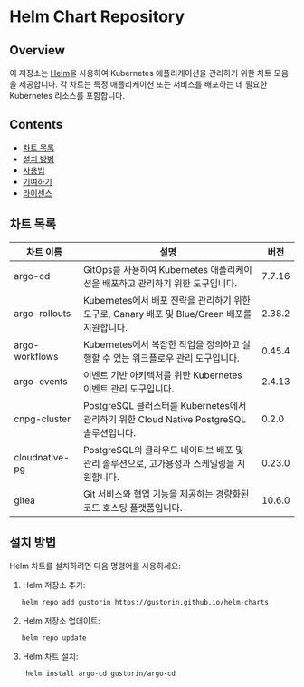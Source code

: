 # Helm Chart Repository

## Overview

이 저장소는 [Helm](https://helm.sh/)을 사용하여 Kubernetes 애플리케이션을 관리하기 위한 차트 모음을 제공합니다. 각 차트는 특정 애플리케이션 또는 서비스를 배포하는 데 필요한 Kubernetes 리소스를 포함합니다.

## Contents

- [차트 목록](#차트-목록)
- [설치 방법](#설치-방법)
- [사용법](#사용법)
- [기여하기](#기여하기)
- [라이센스](#라이센스)

## 차트 목록

| 차트 이름         | 설명                       | 버전    |
|------------------|--------------------------|--------|
| argo-cd          | GitOps를 사용하여 Kubernetes 애플리케이션을 배포하고 관리하기 위한 도구입니다. | 7.7.16  |
| argo-rollouts    | Kubernetes에서 배포 전략을 관리하기 위한 도구로, Canary 배포 및 Blue/Green 배포를 지원합니다. | 2.38.2 |
| argo-workflows   | Kubernetes에서 복잡한 작업을 정의하고 실행할 수 있는 워크플로우 관리 도구입니다. | 0.45.4  |
| argo-events      | 이벤트 기반 아키텍처를 위한 Kubernetes 이벤트 관리 도구입니다. | 2.4.13  |
| cnpg-cluster     | PostgreSQL 클러스터를 Kubernetes에서 관리하기 위한 Cloud Native PostgreSQL 솔루션입니다. | 0.2.0  |
| cloudnative-pg   | PostgreSQL의 클라우드 네이티브 배포 및 관리 솔루션으로, 고가용성과 스케일링을 지원합니다. | 0.23.0  |
| gitea            | Git 서비스와 협업 기능을 제공하는 경량화된 코드 호스팅 플랫폼입니다.        | 10.6.0 |

## 설치 방법

Helm 차트를 설치하려면 다음 명령어를 사용하세요:

1. Helm 저장소 추가:

```bash
   helm repo add gustorin https://gustorin.github.io/helm-charts
```

2. Helm 저장소 업데이트:

```bash
   helm repo update
```

3. Helm 차트 설치:

```bash
    helm install argo-cd gustorin/argo-cd
```